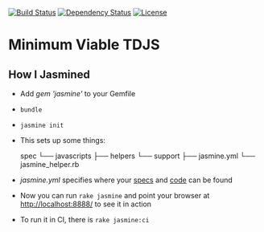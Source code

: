 [![Build Status](http://img.shields.io/travis/pikesley/maths.js.svg?style=flat-square)](https://travis-ci.org/pikesley/maths.js)
[![Dependency Status](http://img.shields.io/gemnasium/pikesley/maths.js.svg?style=flat-square)](https://gemnasium.com/pikesley/maths.js)
[![License](http://img.shields.io/:license-mit-blue.svg?style=flat-square)](http://pikesley.mit-license.org)

# Minimum Viable TDJS

## How I Jasmined

* Add _gem 'jasmine'_ to your Gemfile
* `bundle`
* `jasmine init`
* This sets up some things:


    spec
    └── javascripts
        ├── helpers
        └── support
            ├── jasmine.yml
            └── jasmine_helper.rb


* _jasmine.yml_ specifies where your [specs](https://github.com/pikesley/maths.js/blob/master/spec/javascripts/maths_spec.js) and [code](https://github.com/pikesley/maths.js/blob/master/public/javascripts/maths.js) can be found
* Now you can run `rake jasmine` and point your browser at [http://localhost:8888/](http://localhost:8888/) to see it in action
* To run it in CI, there is `rake jasmine:ci`
